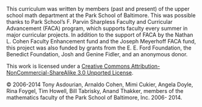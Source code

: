 This curriculum was written by members (past and present) of the upper school math department at the Park School of Baltimore. This was possible thanks to Park School’s F. Parvin Sharpless Faculty and Curricular Advancement (FACA) program, which supports faculty every summer in major curricular projects. In addition to the support of FACA by the Nathan L. Cohen Faculty Enhancement fund and the Joseph Meyerhoff FACA fund, this project was also funded by grants from the E. E. Ford Foundation, the Benedict Foundation, Josh and Genine Fidler, and an anonymous donor.This work is licensed under a [Creative Commons Attribution-NonCommercial-ShareAlike 3.0 Unported License](http://creativecommons.org/licenses/by-nc-sa/3.0/).© 2006-2014 Tony Asdourian, Arnaldo Cohen, Mimi Cukier, Angela Doyle, Rina Foygel, Tim Howell, Bill Tabrisky, Anand Thakker, members of the mathematics faculty of the Park School of Baltimore, Inc. 2006- 2014.